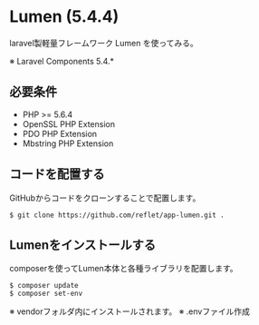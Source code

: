 # Lumen (5.4.4)
laravel製軽量フレームワーク Lumen を使ってみる。

※ Laravel Components 5.4.*

## 必要条件

* PHP >= 5.6.4
* OpenSSL PHP Extension
* PDO PHP Extension
* Mbstring PHP Extension

## コードを配置する

GitHubからコードをクローンすることで配置します。

```
$ git clone https://github.com/reflet/app-lumen.git .
```

## Lumenをインストールする

composerを使ってLumen本体と各種ライブラリを配置します。

```
$ composer update
$ composer set-env
```
※ vendorフォルダ内にインストールされます。
※ .envファイル作成

